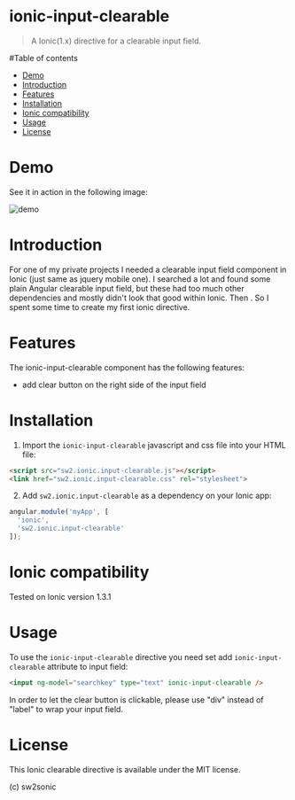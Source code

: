 ionic-input-clearable
=====================

> A Ionic(1.x) directive for a clearable input field.

#Table of contents

- [Demo](#demo)
- [Introduction](#introduction)
- [Features](#features)
- [Installation](#installation)
- [Ionic compatibility](#ionic-compatibility)
- [Usage](#usage)
- [License](#license)

# Demo

See it in action in the following image:

![demo](https://github.com/sonicwong/ionic-input-clearable/raw/master/demo.gif)

# Introduction

For one of my private projects I needed a clearable input field component in Ionic (just same as jquery mobile one). I searched a lot and found some plain Angular clearable input field, but these had too much other dependencies and mostly didn't look that good within Ionic. Then . So I spent some time to create my first ionic directive.

# Features

The ionic-input-clearable component has the following features:
- add clear button on the right side of the input field

# Installation

1. Import the `ionic-input-clearable` javascript and css file into your HTML file:
```html
<script src="sw2.ionic.input-clearable.js"></script>
<link href="sw2.ionic.input-clearable.css" rel="stylesheet">
```
2. Add `sw2.ionic.input-clearable` as a dependency on your Ionic app:
```javascript
angular.module('myApp', [
  'ionic',
  'sw2.ionic.input-clearable'
]);
```

# Ionic compatibility

Tested on Ionic version 1.3.1

# Usage

To use the `ionic-input-clearable` directive you need set add `ionic-input-clearable` attribute to input field:
```html
<input ng-model="searchkey" type="text" ionic-input-clearable />
```

In order to let the clear button is clickable, please use "div" instead of "label" to wrap your input field.

# License

This Ionic clearable directive is available under the MIT license.

(c) sw2sonic
